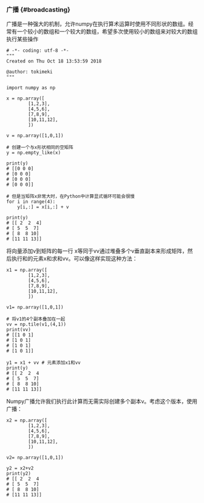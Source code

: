 ### 广播 {#broadcasting}

广播是一种强大的机制，允许numpy在执行算术运算时使用不同形状的数组。经常有一个较小的数组和一个较大的数组，希望多次使用较小的数组来对较大的数组执行某些操作

```
# -*- coding: utf-8 -*-
"""
Created on Thu Oct 18 13:53:59 2018

@author: tokimeki
"""

import numpy as np

x = np.array([
        [1,2,3],
        [4,5,6],
        [7,8,9],
        [10,11,12],
        ])

v = np.array([1,0,1])

# 创建一个与x形状相同的空矩阵
y = np.empty_like(x)

print(y)
# [[0 0 0]
# [0 0 0]
# [0 0 0]
# [0 0 0]]

# 但是当矩阵x非常大时，在Python中计算显式循环可能会很慢
for i in range(4):
    y[i,:] = x[i,:] + v

print(y)
# [[ 2  2  4]
# [ 5  5  7]
# [ 8  8 10]
# [11 11 13]]
```

将向量添加v到矩阵的每一行 x等同于vv通过堆叠多个v垂直副本来形成矩阵，然后执行和的元素x和求和vv。可以像这样实现这种方法：

```
x1 = np.array([
        [1,2,3],
        [4,5,6],
        [7,8,9],
        [10,11,12],
        ])

v1= np.array([1,0,1])

# 将v1的4个副本叠加在一起
vv = np.tile(v1,(4,1))
print(vv)
# [[1 0 1]
# [1 0 1]
# [1 0 1]
# [1 0 1]]

y1 = x1 + vv # 元素添加x1和vv
print(y)
# [[ 2  2  4
# [ 5  5  7]
# [ 8  8 10]
# [11 11 13]]
```

Numpy广播允许我们执行此计算而无需实际创建多个副本v。考虑这个版本，使用广播：

```
x2 = np.array([
        [1,2,3],
        [4,5,6],
        [7,8,9],
        [10,11,12],
        ])

v2= np.array([1,0,1])

y2 = x2+v2
print(y2)
# [[ 2  2  4
# [ 5  5  7]
# [ 8  8 10]
# [11 11 13]]
```





